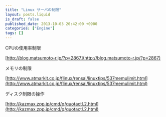 ```yaml
---
title: "Linux サーバの制限"
layout: posts.liquid
is_draft: false
published_date: 2013-10-03 20:42:00 +0900
categories: ["Engine"]
tags: []
---
```


CPUの使用率制限  
  
[http://blog.matsumoto-r.jp/?p=2867](http://blog.matsumoto-r.jp/?p=2867)

メモリの制限  
  
[http://www.atmarkit.co.jp/flinux/rensai/linuxtips/537memulimit.html](http://www.atmarkit.co.jp/flinux/rensai/linuxtips/537memulimit.html)

ディスク制限の操作  
  
[http://kazmax.zpp.jp/cmd/q/quotactl.2.html](http://kazmax.zpp.jp/cmd/q/quotactl.2.html)


